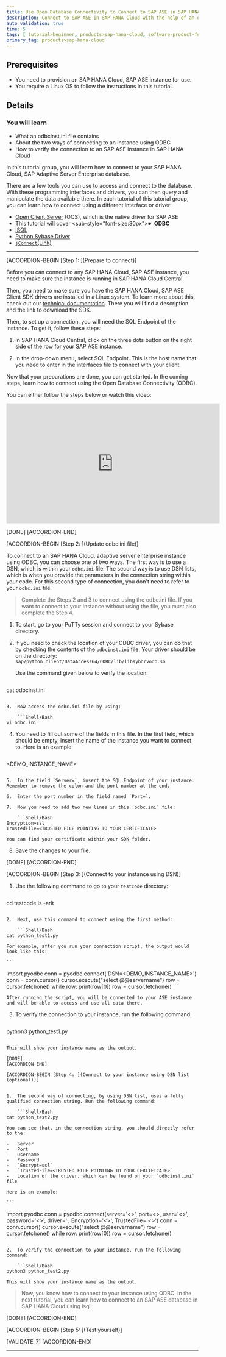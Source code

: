 ```yaml
---
title: Use Open Database Connectivity to Connect to SAP ASE in SAP HANA Cloud
description: Connect to SAP ASE in SAP HANA Cloud with the help of an odbc.ini file using Open Database Connectivity (ODBC).
auto_validation: true
time: 5
tags: [ tutorial>beginner, products>sap-hana-cloud, software-product-function>sap-hana-cloud\,-sap-adaptive-server-enterprise]
primary_tag: products>sap-hana-cloud
---
```


## Prerequisites
- You need to provision an SAP HANA Cloud, SAP ASE instance for use.
- You require a Linux OS to follow the instructions in this tutorial.

## Details
### You will learn
- What an odbcinst.ini file contains
- About the two ways of connecting to an instance using ODBC
- How to verify the connection to an SAP ASE instance in SAP HANA Cloud


In this tutorial group, you will learn how to connect to your SAP HANA Cloud, SAP Adaptive Server Enterprise database.

There are a few tools you can use to access and connect to the database. With these programming interfaces and drivers, you can then query and manipulate the data available there.
In each tutorial of this tutorial group, you can learn how to connect using a different interface or driver:

-	[Open Client Server](hana-cloud-ase-cloud-connection-1) (OCS), which is the native driver for SAP ASE
-	This tutorial will cover <sub-style="font-size:30px">&#9755;</sub> **ODBC**
-	[iSQL](hana-cloud-ase-cloud-connection-3)
-	[Python Sybase Driver](hana-cloud-ase-cloud-connection-4)
-	[`jConnect`(Link)](hana-cloud-ase-cloud-connection-5)

---

[ACCORDION-BEGIN [Step 1: ](Prepare to connect)]


Before you can connect to any SAP HANA Cloud, SAP ASE instance, you need to make sure the instance is running in SAP HANA Cloud Central.

Then, you need to make sure you have the SAP HANA Cloud, SAP ASE Client SDK drivers are installed in a Linux system. To learn more about this, check out our [technical documentation](https://help.sap.com/viewer/46353c3b724f4934bb0671dd82044acd/LATEST/en-US/c3cf39f75b744b8799a01a9a154f2e9c.htmlhttps://help.sap.com/viewer/46353c3b724f4934bb0671dd82044acd/LATEST/en-US/c3cf39f75b744b8799a01a9a154f2e9c.html). There you will find a description and the link to download the SDK.

Then, to set up a connection, you will need the SQL Endpoint of the instance. To get it, follow these steps:

1.	In SAP HANA Cloud Central, click on the three dots button on the right side of the row for your SAP ASE instance.

2.	In the drop-down menu, select SQL Endpoint. This is the host name that you need to enter in the interfaces file to connect with your client.

Now that your preparations are done, you can get started. In the coming steps, learn how to connect using the Open Database Connectivity (ODBC).

You can either follow the steps below or watch this video:

<iframe width="560" height="315" src="https://www.youtube.com/embed/7IXfYhmjIak" frameborder="0" allowfullscreen></iframe>


[DONE]
[ACCORDION-END]

[ACCORDION-BEGIN [Step 2: ](Update odbc.ini file)]


To connect to an SAP HANA Cloud, adaptive server enterprise instance using ODBC, you can choose one of two ways. The first way is to use a DSN, which is within your `odbc.ini` file. The second way is to use DSN lists, which is when you provide the parameters in the connection string within your code. For this second type of connection, you don't need to refer to your `odbc.ini` file.

> Complete the Steps 2 and 3 to connect using the odbc.ini file. If you want to connect to your instance without using the file, you must also complete the Step 4.

1.	To start, go to your PuTTy session and connect to your Sybase directory.

2.	If you need to check the location of your ODBC driver, you can do that by checking the contents of the `odbcinst.ini` file. Your driver should be on the directory: `sap/python_client/DataAccess64/ODBC/lib/libsybdrvodb.so`

    Use the command given below to verify the location:

    ```Shell/Bash
cat odbcinst.ini
```

3.	Now access the odbc.ini file by using:

    ```Shell/Bash
vi odbc.ini
```

4.	You need to fill out some of the fields in this file. In the first field, which should be empty, insert the name of the instance you want to connect to. Here is an example:

    ```
<DEMO_INSTANCE_NAME>
```

5.	In the field `Server=`, insert the SQL Endpoint of your instance. Remember to remove the colon and the port number at the end.

6.	Enter the port number in the field named `Port=`.

7.	Now you need to add two new lines in this `odbc.ini` file:

    ```Shell/Bash
Encryption=ssl
TrustedFile=<TRUSTED FILE POINTING TO YOUR CERTIFICATE>
```

    You can find your certificate within your SDK folder.

8.	Save the changes to your file.

[DONE]
[ACCORDION-END]


[ACCORDION-BEGIN [Step 3: ](Connect to your instance using DSN)]

1.	Use the following command to go to your `testcode` directory:

    ```Shell/Bash
cd testcode
ls -arlt
```

2.	Next, use this command to connect using the first method:

    ```Shell/Bash
cat python_test1.py
```

    For example, after you run your connection script, the output would look like this:

    ```
import pyodbc
conn = pyodbc.connect('DSN=<DEMO_INSTANCE_NAME>')
conn = conn.cursor()
cursor.execute("select @@servername")
row = cursor.fetchone()
while row:
	print(row[0])
row = cursor.fetchone()
    ```

    After running the script, you will be connected to your ASE instance and will be able to access and use all data there.

3.	To verify the connection to your instance, run the following command:

    ```Shell/Bash
python3 python_test1.py
```

This will show your instance name as the output.

[DONE]
[ACCORDION-END]

[ACCORDION-BEGIN [Step 4: ](Connect to your instance using DSN list (optional))]


1.	The second way of connecting, by using DSN list, uses a fully qualified connection string. Run the following command:

    ```Shell/Bash
cat python_test2.py
```

    You can see that, in the connection string, you should directly refer to the:

    -	Server
    -	Port
    -	Username
    -	Password
    -	`Encrypt=ssl`
    -	`TrustedFile=<TRUSTED FILE POINTING TO YOUR CERTIFICATE>`
    -	Location of the driver, which can be found on your `odbcinst.ini` file

    Here is an example:

    ```
import pyodbc
conn = pyodbc.connect(server='<>', port=<>, user='<>', password='<>', driver='', Encryption='<>', TrustedFile='<>')
conn = conn.cursor()
cursor.execute("select @@servername")
row = cursor.fetchone()
while row:
	print(row[0])
row = cursor.fetchone()
```

2.	To verify the connection to your instance, run the following command:

    ```Shell/Bash
python3 python_test2.py
```

    This will show your instance name as the output.

> Now, you know how to connect to your instance using ODBC. In the next tutorial, you can learn how to connect to an SAP ASE database in SAP HANA Cloud using isql.

[DONE]
[ACCORDION-END]

[ACCORDION-BEGIN [Step 5: ](Test yourself)]



[VALIDATE_7]
[ACCORDION-END]

---
